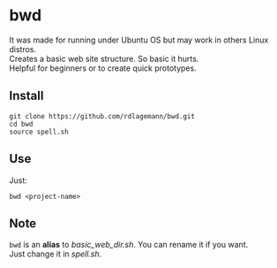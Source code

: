 # bwd
It was made for running under Ubuntu OS but may work in others Linux distros.  
Creates a basic web site structure. So basic it hurts.  
Helpful for beginners or to create quick prototypes.

## Install
```shell
git clone https://github.com/rdlagemann/bwd.git  
cd bwd  
source spell.sh
```
## Use
Just:
```shell
bwd <project-name>
```

## Note
`bwd` is an **alias** to *basic_web_dir.sh*. You can rename it if you want.  
Just change it in *spell.sh*.  






